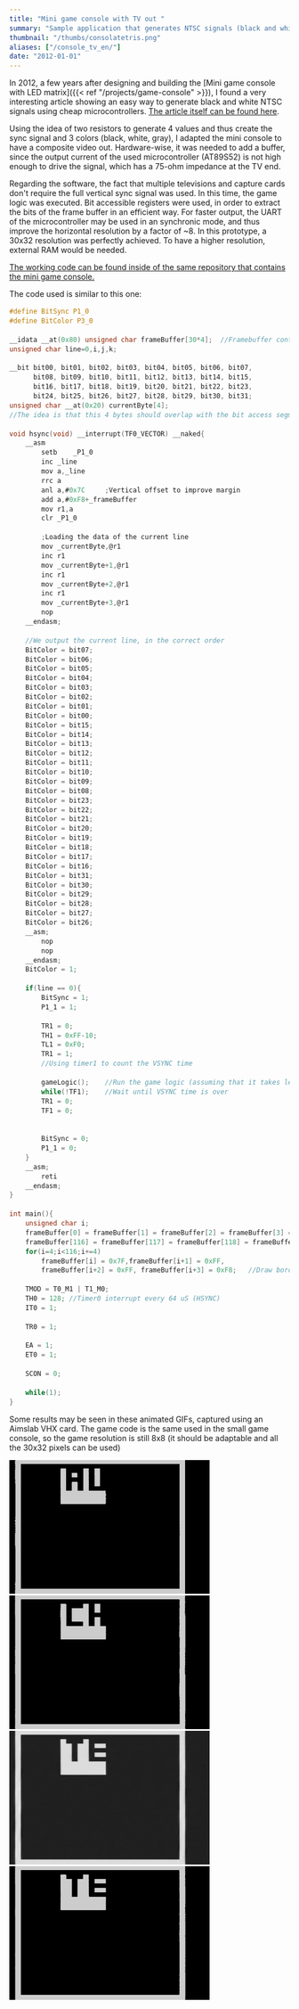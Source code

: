```yaml
---
title: "Mini game console with TV out "
summary: "Sample application that generates NTSC signals (black and white) which can be viewed in any standard definition TV. Based in a 8052 microcontroller."
thumbnail: "/thumbs/consolatetris.png"
aliases: ["/console_tv_en/"]
date: "2012-01-01"
---
```


In 2012, a few years after designing and building the [Mini game console with LED matrix]({{< ref "/projects/game-console" >}}), I found a very interesting article showing an easy way to generate black and white NTSC signals using cheap microcontrollers. [The article itself can be found here](https://web.archive.org/web/20100221181006/https://www.rickard.gunee.com/projects/video/pic/howto.php).

Using the idea of two resistors to generate 4 values and thus create the sync signal and 3 colors (black, white, gray), I adapted the mini console to have a composite video out. Hardware-wise, it was needed to add a buffer, since the output current of the used microcontroller (AT89S52) is not high enough to drive the signal, which has a 75-ohm impedance at the TV end.

Regarding the software, the fact that multiple televisions and capture cards don't require the full vertical sync signal was used. In this time, the game logic was executed. Bit accessible registers were used, in order to extract the bits of the frame buffer in an efficient way. For faster output, the UART of the microcontroller may be used in an synchronic mode, and thus improve the horizontal resolution by a factor of ~8. In this prototype, a 30x32 resolution was perfectly achieved. To have a higher resolution, external RAM would be needed.

[The working code can be found inside of the same repository that contains the mini game console.](https://github.com/gzalo/minigameconsole)

The code used is similar to this one:

```c
#define BitSync P1_0
#define BitColor P3_0

__idata __at(0x80) unsigned char frameBuffer[30*4];  //Framebuffer containing the pixels that will be shown
unsigned char line=0,i,j,k;

__bit bit00, bit01, bit02, bit03, bit04, bit05, bit06, bit07, 
	  bit08, bit09, bit10, bit11, bit12, bit13, bit14, bit15, 
	  bit16, bit17, bit18, bit19, bit20, bit21, bit22, bit23, 
	  bit24, bit25, bit26, bit27, bit28, bit29, bit30, bit31;
unsigned char __at(0x20) currentByte[4];	
//The idea is that this 4 bytes should overlap with the bit access segment, so the 32 bits are easily accessable

void hsync(void) __interrupt(TF0_VECTOR) __naked{
	__asm
		setb	_P1_0
		inc	_line
		mov	a,_line
		rrc	a
		anl a,#0x7C		;Vertical offset to improve margin
		add	a,#0xF8+_frameBuffer
		mov	r1,a
		clr	_P1_0
	
		;Loading the data of the current line
		mov	_currentByte,@r1	
		inc r1
		mov	_currentByte+1,@r1
		inc r1
		mov	_currentByte+2,@r1
		inc r1
		mov	_currentByte+3,@r1
		nop
	__endasm;
		
	//We output the current line, in the correct order
	BitColor = bit07;		
	BitColor = bit06;
	BitColor = bit05;
	BitColor = bit04;
	BitColor = bit03;
	BitColor = bit02;
	BitColor = bit01;
	BitColor = bit00;
	BitColor = bit15;
	BitColor = bit14;
	BitColor = bit13;
	BitColor = bit12;
	BitColor = bit11;
	BitColor = bit10;
	BitColor = bit09;
	BitColor = bit08;
	BitColor = bit23;
	BitColor = bit22;
	BitColor = bit21;
	BitColor = bit20;
	BitColor = bit19;
	BitColor = bit18;
	BitColor = bit17;
	BitColor = bit16;		
	BitColor = bit31;
	BitColor = bit30;
	BitColor = bit29;
	BitColor = bit28;
	BitColor = bit27;
	BitColor = bit26;
	__asm;	
		nop
		nop
	__endasm;
	BitColor = 1;
	
	if(line == 0){
		BitSync = 1;
		P1_1 = 1;

		TR1 = 0;
		TH1 = 0xFF-10;
		TL1 = 0xF0;		
		TR1 = 1;
		//Using timer1 to count the VSYNC time
		
		gameLogic();	//Run the game logic (assuming that it takes less than VSYNC time)
		while(!TF1);	//Wait until VSYNC time is over
		TR1 = 0;
		TF1 = 0;
	
		
		BitSync = 0;
		P1_1 = 0;
	}
	__asm;
		reti
	__endasm;
}

int main(){
	unsigned char i;
	frameBuffer[0] = frameBuffer[1] = frameBuffer[2] = frameBuffer[3] = 0x00;
	frameBuffer[116] = frameBuffer[117] = frameBuffer[118] = frameBuffer[119] = 0x00;
	for(i=4;i<116;i+=4) 
		frameBuffer[i] = 0x7F,frameBuffer[i+1] = 0xFF,		
		frameBuffer[i+2] = 0xFF, frameBuffer[i+3] = 0xF8;	//Draw border
		
	TMOD = T0_M1 | T1_M0;
	TH0 = 128; //Timer0 interrupt every 64 uS (HSYNC)
	IT0 = 1;
	
	TR0 = 1;
	
	EA = 1;
	ET0 = 1;

	SCON = 0;
	
	while(1);
}
```

Some results may be seen in these animated GIFs, captured using an Aimslab VHX card. The game code is the same used in the small game console, so the game resolution is still 8x8 (it should be adaptable and all the 30x32 pixels can be used)

![Vid1](/images/consolaAuto.gif)
![Vid2](/images/consolaChopper.gif)
![Vid3](/images/consolaMenu.gif)
![Vid4](/images/consolaTetris.gif)
